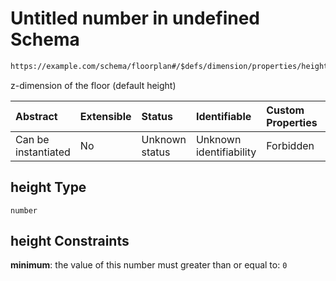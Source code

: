 # Untitled number in undefined Schema

```txt
https://example.com/schema/floorplan#/$defs/dimension/properties/height
```

z-dimension of the floor (default height)

| Abstract            | Extensible | Status         | Identifiable            | Custom Properties | Additional Properties | Access Restrictions | Defined In                                                                                           |
| :------------------ | :--------- | :------------- | :---------------------- | :---------------- | :-------------------- | :------------------ | :--------------------------------------------------------------------------------------------------- |
| Can be instantiated | No         | Unknown status | Unknown identifiability | Forbidden         | Allowed               | none                | [openintent-floorplan.schema.json\*](../out/openintent-floorplan.schema.json "open original schema") |

## height Type

`number`

## height Constraints

**minimum**: the value of this number must greater than or equal to: `0`
